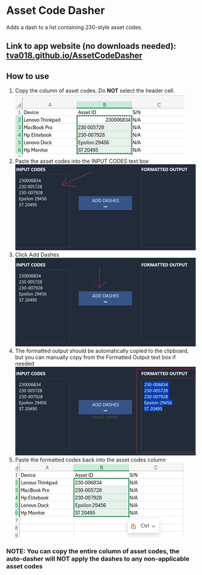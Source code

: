 # Asset Code Dasher
Adds a dash to a list containing 230-style asset codes.

## Link to app website (no downloads needed): [tva018.github.io/AssetCodeDasher](tva018.github.io/AssetCodeDasher)

## How to use
1. Copy the column of asset codes. Do **NOT** select the header cell.</br>
![Copy asset codes](instructionImages/copyInitialCells.png)
2. Paste the asset codes into the INPUT CODES text box</br>
![Paste asset codes into INPUT CODES](instructionImages/pasteIntoInput.png)
3. Click Add Dashes</br>
![Add Dashes Button](instructionImages/convert.png)
4. The formatted output should be automatically copied to the clipboard, but you can manually copy from the Formatted Output text box if needed</br>
![Formatted Output](instructionImages/outputCopied.png)
5. Paste the formatted codes back into the asset codes column</br>
![Paste back in excel sheet](instructionImages/pasteOutputBackIn.png)

### NOTE: You can copy the entire column of asset codes, the auto-dasher will NOT apply the dashes to any non-applicable asset codes
